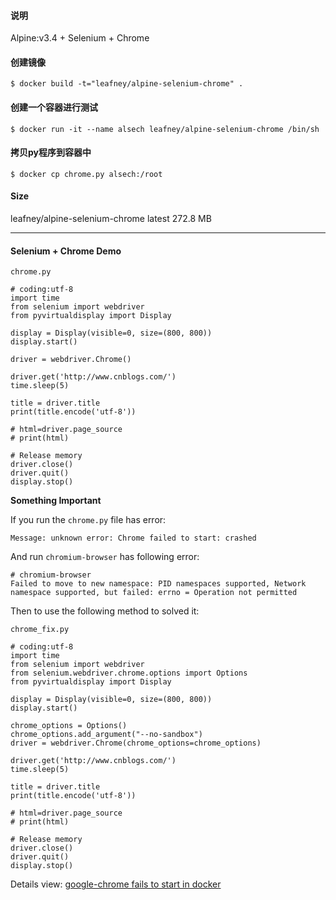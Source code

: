 #### 说明

Alpine:v3.4 + Selenium + Chrome

#### 创建镜像

```
$ docker build -t="leafney/alpine-selenium-chrome" .
```

#### 创建一个容器进行测试

```
$ docker run -it --name alsech leafney/alpine-selenium-chrome /bin/sh
```

#### 拷贝py程序到容器中

```
$ docker cp chrome.py alsech:/root
```

#### Size

leafney/alpine-selenium-chrome    latest    272.8 MB

***

#### Selenium + Chrome Demo

`chrome.py`

```
# coding:utf-8
import time
from selenium import webdriver
from pyvirtualdisplay import Display

display = Display(visible=0, size=(800, 800))
display.start()

driver = webdriver.Chrome()

driver.get('http://www.cnblogs.com/')
time.sleep(5)

title = driver.title
print(title.encode('utf-8'))

# html=driver.page_source
# print(html)

# Release memory
driver.close()
driver.quit()
display.stop()
```

**Something Important**

If you run the  `chrome.py` file has error:

```
Message: unknown error: Chrome failed to start: crashed
```

And run `chromium-browser` has following error:

```
# chromium-browser
Failed to move to new namespace: PID namespaces supported, Network namespace supported, but failed: errno = Operation not permitted
```

Then to use the following method to solved it:

`chrome_fix.py`

```
# coding:utf-8
import time
from selenium import webdriver
from selenium.webdriver.chrome.options import Options
from pyvirtualdisplay import Display

display = Display(visible=0, size=(800, 800))
display.start()

chrome_options = Options()
chrome_options.add_argument("--no-sandbox")
driver = webdriver.Chrome(chrome_options=chrome_options)

driver.get('http://www.cnblogs.com/')
time.sleep(5)

title = driver.title
print(title.encode('utf-8'))

# html=driver.page_source
# print(html)

# Release memory
driver.close()
driver.quit()
display.stop()

```

Details view: [google-chrome fails to start in docker](https://github.com/wechaty/wechaty/issues/26)

